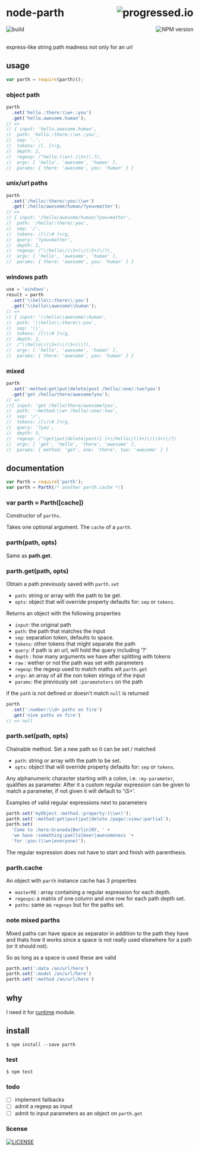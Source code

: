 # node-parth [<img alt="progressed.io" src="http://progressed.io/bar/85" align="right"/>](https://github.com/fehmicansaglam/progressed.io)

[<img alt="build" src="http://img.shields.io/travis/stringparser/node-parth/master.svg?style=flat-square" align="left"/>](https://travis-ci.org/stringparser/node-parth/builds)
[<img alt="NPM version" src="http://img.shields.io/npm/v/parth.svg?style=flat-square" align="right"/>](http://www.npmjs.org/package/parth)
<br><br>

express-like string path madness not only for an url

## usage

```js
var parth = require(parth)();
```
### object path

```js
parth
  .set('hello.:there:\\w+.:you')
  .get('hello.awesome.human');
// =>
// { input: 'hello.awesome.human',
//  path: 'hello.:there:\\w+.:you',
//  sep: '.',
//  tokens: /[. ]+/g,
//  depth: 2,
//  regexp: /^hello.(\w+).(\S+)\.?/,
//  argv: [ 'hello', 'awesome', 'human' ],
//  params: { there: 'awesome', you: 'human' } }
```

### unix/url paths

```js
parth
  .set('/hello/:there/:you:\\w+')
  .get('/hello/awesome/human/?you=matter');
// =>
// { input: '/hello/awesome/human/?you=matter',
//  path: '/hello/:there/:you',
//  sep: '/',
//  tokens: /[\/\# ]+/g,
//  query: '?you=matter',
//  depth: 2,
//  regexp: /^\/hello\/(\S+)\/(\S+)\/?/,
//  argv: [ 'hello', 'awesome', 'human' ],
//  params: { there: 'awesome', you: 'human' } }
```
### windows path

```js
use = 'windows';
result = parth
  .set('\\hello\\:there\\:you')
  .get('\\hello\\awesome\\human');
// =>
// { input: '\\hello\\awesome\\human',
//  path: '\\hello\\:there\\:you',
//  sep: '\\',
//  tokens: /[\\\# ]+/g,
//  depth: 2,
//  /^\\hello\\(\S+)\\(\S+)\\?/,
//  argv: [ 'hello', 'awesome', 'human' ],
//  params: { there: 'awesome', you: 'human' } }
```

### mixed

```js
parth
  .set(':method:get|put|delete|post /hello/:one/:two?you')
  .get('get /hello/there/awesome?you');
// =>
//{ input: 'get /hello/there/awesome?you',
//  path: ':method:\\w+ /hello/:one/:two',
//  sep: '/',
//  tokens: /[\/\# ]+/g,
//  query: '?you',
//  depth: 3,
//  regexp: /^(get|put|delete|post)[ ]+\/hello\/(\S+)\/(\S+)\/?/
//  argv: [ 'get', 'hello', 'there', 'awesome' ],
//  params: { method: 'get', one: 'there', two: 'awesome' } }


```

## documentation

````js
var Parth = require('parth');
var parth = Parth(/* another parth.cache */)
````

### var parth = Parth([cache])

Constructor of `parths`.

Takes one optional argument. The `cache` of a `parth`.

### parth(path, opts)

Same as **path.get**.

### parth.get(path, opts)

Obtain a path previously saved with `parth.set`

- `path`: string or array with the path to be get.
- `opts`: object that will override property defaults for: `sep` or `tokens`.

Returns an object with the following properties

- `input`: the original path
- `path`: the path that matches the input
- `sep`: separation token, defaults to space.
- `tokens`: other tokens that might separate the path
- `query`: if path is an url, will hold the query including '?'
- `depth` : how many arguments we have after splitting with tokens
- `raw` : wether or not the path was set with parameters
- `regexp`: the regexp used to match maths wit `parth.get`
- `argv`: an array of all the non token strings of the input
- `params`: the previously set `:paramateters` on the path

if the `path` is not defined or doesn't match `null` is returned

```js
parth
  .set(':number:\\d+ paths on fire')
  .get('nine paths on fire')
// => null
```

### parth.set(path, opts)

Chainable method. Set a new path so it can be set / matched

- `path`: string or array with the path to be set.
- `opts`: object that will override property defaults for: `sep` or `tokens`.

Any alphanumeric character starting with a colon, i.e. `:my-parameter`, qualifies as parameter. After it a custom regular expression can be given to match a parameter, if not given it will default to '\S+'.

Examples of valid regular expressions next to parameters
```js
parth.set('myObject.:method.:property:(\\w+)');
parth.set(':method:get|post|put|delete /page/:view/:partial');
parth.set(
  'Come to :here:Granada|Berlin|NY, ' +
  'we have :something:paella|beer|awesomeness '+
  'for :you:(\\w+|everyone)');
```

The regular expression does not have to start and finish with parenthesis.

### parth.cache

An object with `parth` instance cache has 3 properties

 - `masterRE` : array containing a regular expression for each depth.
 - `regexps`: a matrix of one column and one row for each path depth set.
 - `paths`: same as `regexps` but for the paths set.

### note mixed parths

Mixed paths can have space as separator in addition to the path they have and thats how it works since a space is not really used elsewhere for a path (or it should not).

So as long as a space is used these are valid
```js
parth.set(':data /an/url/here')
parth.set(':model /an/url/here')
parth.set(':method /an/url/here')
```

## why

I need it for [runtime](https://github.com/stringparser/runtime) module.

## install

    $ npm install --save parth

### test

    $ npm test

### todo

 - [ ] implement failbacks
 - [ ] admit a regexp as input
 - [ ] admit to input parameters as an object on `parth.get`

### license

[<img alt="LICENSE" src="http://img.shields.io/npm/l/parth.svg?style=flat-square"/>](http://opensource.org/licenses/MIT)
